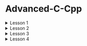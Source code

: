 # Advanced-C-Cpp
<details>  
<summary>  Lesson 1 </summary>  
  
## COMPILER - MACRO  
### Compiler
- A compiler is a special program that translates a programming language's source code into machine code, bytecode or another programming language. In other words, we can say that it converts the high-level language to machine/binary language. The source code is typically written in a human-readable language such as C or C++.  
- The following are the phases through which our program passes before being transformed into an executable form:  

**1. Preprocessor:**
  - Removal of Comments
  - Expansion of Macros
  - Expansion of the included files
  - Conditional compilation  

**2. Compiling:** Compile filename.i and produce a filename.s. This file is in assembly-level instructions.  
**3. Assembling:** The filename.s is taken as input and turned into filename.o by the assembler. This file contains machine-level instructions.  
**4. Linking:** This is the final phase in which all the linking of function calls with their definitions is done. Linker knows where all these functions are implemented.   
### Macro
- Macros in the C programming language allows developers to define reusable pieces of code, constants, and even function-like constructs.
- A macro is a fragment of code which has been given a name. Whenever the name is used, it is replaced by the contents of the macro.   
- Macros in C are a feature of the C preprocessor.
- There are 3 main groups of macros:  
**1. #include:** The #include directive is used to include the contents of another file into the current source file.  
Example: `#include <stdio.h>`  
**2. #define, #undef:** The #define (#undef) directive is used to define (undefine) macros. It associates a name with a value or an expression.  
Example: 
```
#define PI 3.14
#undef PI
#define PI 3.1415
```  
**3. #if, #elif, #else, #ifdef, #ifndef:** Conditional compilation directives allow including or excluding specific code blocks based on predefined macros or conditions.
</details>  

<details>  
<summary>  Lesson 2 </summary>  
  
## STDARG - ASSERT
### STDARG
The stdarg.h header defines a variable type va_list and three macros which can be used to get the arguments in a function when the number of arguments are not known.  

**1. stdarg.h types:**  

**va_list:** type for iterating arguments  

**2. stdarg.h macros:**  

| Name  | Description |
| ------------- | ------------- |
| **va_start**  | Start iterating arguments with a va_list  |
| **va_arg**  | Retrieve an argument  | 
| **va_end**  | Free a va_list  |
| **va_copy**  | Copy contents of one va_list to another  |
### ASSERT
- Provides a macro called assert
- This macro can be used to verify assumptions made by the program.
- If this assumption is false, nothing happens and the program continues to execute.
- If this assumption is false, The program stops to execute and print a diagnostic message.
- Using for debugging, use #define NDEBUG to turn off debug mode.
</details> 

<details>  
<summary>  Lesson 3 </summary>  
  
## POINTER
Pointers are one of the core components of the C programming language. A pointer can be used to store the memory address of other variables, functions, or even other pointers. The use of pointers allows low-level memory access, dynamic memory allocation, and many other functionality in C.
### Void pointer
- The Void pointers in C are the pointers of type void. It means that they do not have any associated data type.
- One of the main properties of void pointers is that they cannot be dereferenced.
- Syntax: `void *ptr_void;`
### Function Pointer
- Pointer to function is a variable that holds the address of a function. That is, it points to the area in memory that contains the machine code of the function defined in the program.  
- In the C programming language, function pointers allow you to pass a function as an argument to another function, store the function's address in a data structure, or even pass the function as a return value. from another function.
### Pointer to Constant
- A way to define a pointer that cannot change the value at the address it points to through dereference, but the value at that address can change.
- Syntax: 
```
int const *ptr_const;
const int *ptr_const;
```
### Constant Pointer
- In constant pointers, the memory address stored inside the pointer is constant and cannot be modified once it is defined. It will always point to the same memory address.
- Syntax: `int *const const_ptr = &value;`
### Pointer to Pointer
- Pointer to Pointer is a data type in a programming language that allows you to store the address of a pointer.
- Pointer to pointer provides a new pointer hierarchy, allowing you to change the value of the original pointer. This hierarchy can be useful in many situations, especially when you work with functions that need to change the value of a pointer.
- Syntax: `int **ptp = &ptr;`
- Application:
  - json data type
  - List data structure
### NULL Pointer
- The Null Pointers are those pointers that do not point to any memory location.
- They can be created by assigning a NULL value to the pointer.
- A pointer of any type can be assigned the NULL value.
</details> 

<details>  
<summary>  Lesson 4 </summary> 
  
## MEMORY LAYOUT
The main.exe program (on windows), main.hex (loaded into the microcontroller) are stored in SSD or FLASH memory. When pressing run programs on the window (powering the microcontroller), these programs will be copied into RAM memory for execution.
### Text segment
- Contains executable instructions.
- Often read-only, to prevent a program from accidentally modifying its instructions.
- Store constants and pointers of char type.
- All variables stored in the Text segment cannot change their values ​​but can only be read.




</details>
